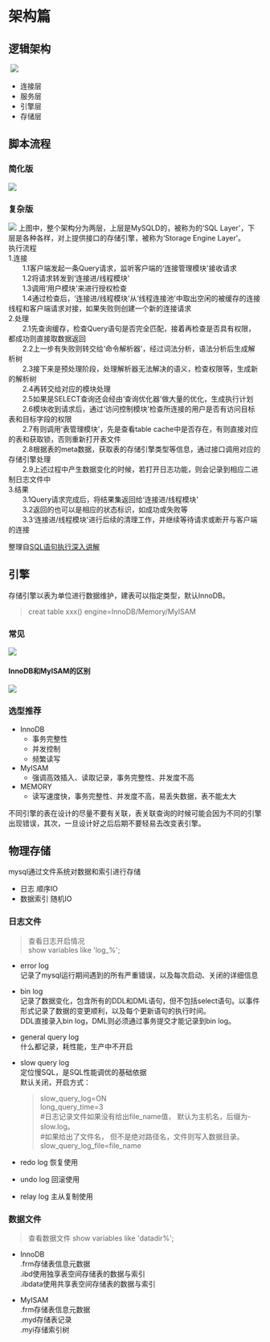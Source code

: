 # 架构篇
## 逻辑架构
 ![](./mysql-architecture.jpeg)
* 连接层
* 服务层
* 引擎层
* 存储层

## 脚本流程
### 简化版
![](./mysql-script-execution-sketch-progress.jpg)

### 复杂版
![](./mysql-script-execution-complex-progress.png)
上图中，整个架构分为两层，上层是MySQLD的，被称为的‘SQL Layer'，下层是各种各样，对上提供接口的存储引擎，被称为‘Storage Engine Layer'。<br>
执行流程<br>
1.连接<br>
　　1.1客户端发起一条Query请求，监听客户端的‘连接管理模块'接收请求<br>
　　1.2将请求转发到‘连接进/线程模块'<br>
　　1.3调用‘用户模块'来进行授权检查<br>
　　1.4通过检查后，‘连接进/线程模块'从‘线程连接池'中取出空闲的被缓存的连接线程和客户端请求对接，如果失败则创建一个新的连接请求<br>
2.处理<br>
　　2.1先查询缓存，检查Query语句是否完全匹配，接着再检查是否具有权限，都成功则直接取数据返回<br>
　　2.2上一步有失败则转交给‘命令解析器'，经过词法分析，语法分析后生成解析树<br>
　　2.3接下来是预处理阶段，处理解析器无法解决的语义，检查权限等，生成新的解析树<br>
　　2.4再转交给对应的模块处理<br>
　　2.5如果是SELECT查询还会经由‘查询优化器'做大量的优化，生成执行计划<br>
　　2.6模块收到请求后，通过‘访问控制模块'检查所连接的用户是否有访问目标表和目标字段的权限<br>
　　2.7有则调用‘表管理模块'，先是查看table cache中是否存在，有则直接对应的表和获取锁，否则重新打开表文件<br>
　　2.8根据表的meta数据，获取表的存储引擎类型等信息，通过接口调用对应的存储引擎处理<br>
　　2.9上述过程中产生数据变化的时候，若打开日志功能，则会记录到相应二进制日志文件中<br>
3.结果<br>
　　3.1Query请求完成后，将结果集返回给‘连接进/线程模块'<br>
　　3.2返回的也可以是相应的状态标识，如成功或失败等<br>
　　3.3‘连接进/线程模块'进行后续的清理工作，并继续等待请求或断开与客户端的连接<br>

整理自[SQL语句执行深入讲解](http://www.uxys.com/html/MySQL/20200203/69945.html)

## 引擎
存储引擎以表为单位进行数据维护，建表可以指定类型，默认InnoDB。
> creat table xxx() engine=InnoDB/Memory/MyISAM 

### 常见
![](./mysql-common-engines.png)

#### InnoDB和MyISAM的区别
![](./mysql-diff-between-innodb-and-myisam.png)

### 选型推荐
* InnoDB
  * 事务完整性
  * 并发控制
  * 频繁读写
* MyISAM
  * 强调高效插入、读取记录，事务完整性、并发度不高
* MEMORY
  * 读写速度快，事务完整性、并发度不高，易丢失数据，表不能太大
  
不同引擎的表在设计的尽量不要有关联，表关联查询的时候可能会因为不同的引擎出现错误，其次，一旦设计好之后后期不要轻易去改变表引擎。  
  
## 物理存储
mysql通过文件系统对数据和索引进行存储
* 日志        顺序IO
* 数据索引      随机IO

### 日志文件
> 查看日志开启情况<br>
  show variables like 'log_%';
* error log<br>
    记录了mysql运行期间遇到的所有严重错误，以及每次启动、关闭的详细信息<br>
* bin log<br>
    记录了数据变化，包含所有的DDL和DML语句，但不包括select语句。以事件形式记录了数据的变更顺利，以及每个更新语句的执行时间。<br>
    DDL直接录入bin log，DML则必须通过事务提交才能记录到bin log。
* general query log<br>
    什么都记录，耗性能，生产中不开启
* slow query log<br>
    定位慢SQL，是SQL性能调优的基础依据<br>
    默认关闭，开启方式：<br>
    > slow_query_log=ON<br>
      long_query_time=3<br>
      #日志记录文件如果没有给出file_name值， 默认为主机名，后缀为-slow.log。<br>
      #如果给出了文件名， 但不是绝对路径名，文件则写入数据目录。<br>
      slow_query_log_file=file_name

* redo log
    恢复使用
* undo log
    回滚使用
* relay log
    主从复制使用
    
### 数据文件
> 查看数据文件
  show variables like 'datadir%';
  
* InnoDB<br>
    .frm存储表信息元数据<br>
    .ibd使用独享表空间存储表的数据与索引<br>
    .ibdata使用共享表空间存储表的数据与索引<br>

* MyISAM<br>
    .frm存储表信息元数据<br>
    .myd存储表记录<br>
    .myi存储索引树<br>
    
    